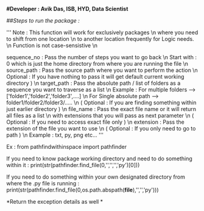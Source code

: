 **#Developer : Avik Das, ISB, HYD, Data Scientist**

*##Steps to run the package :*

'''
Note : This function will work for exclusively packages \n
       where you need to shift from one location        \n
       to another location frequently for Logic needs.  \n
       Function is not case-sensistive                  \n
       
sequence_no : Pass the number of steps you want to go back                                           \n
              Start with : 0 which is just the home directory from where you are running the file    \n
source_path : Pass the source path where you want to perform the action                              \n
              Optional : If you have nothing to pass it will get default current working directory ) \n
target_path : Pass the absolute path / list of folders as a sequence you want to traverse as a list  \n 
              Example : For multiple folders --> ['folder1','folder2','folder3',....]                \n
                        For Single absolute path --> folder1/folder2/folder3/.....                   \n
              ( Optional : If you are finding something within just earlier directory )              \n
file_name   : Pass the exact file name or it will return all files as a list                         \n 
              with extensions that you will pass as next parameter                                   \n
              ( Optional : If you need to access exact file only )                                   \n
extension   : Pass the extension of the file you want to use                                         \n
              ( Optional : If you only need to go to path )                                          \n
              Example : txt, py, png etc...
'''

Ex : 
from pathfindwithinspace import pathfinder

If you need to know package working directory and need to do something within it :
print(str(pathfinder.find_file(0,'','','','py')[0]))

If you need to do something within your own designated directory from where the .py file is running :
print(str(pathfinder.find_file(0,os.path.abspath(__file__),'','','py')))
                

*Return the exception details as well *
